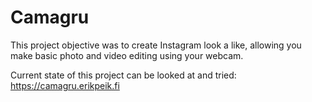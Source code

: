 # Camagru
This project objective was to create Instagram look a like, allowing you make basic photo and video editing using your webcam.

Current state of this project can be looked at and tried: https://camagru.erikpeik.fi
